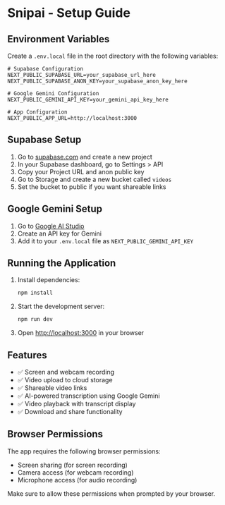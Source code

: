 # Snipai - Setup Guide

## Environment Variables

Create a `.env.local` file in the root directory with the following variables:

```env
# Supabase Configuration
NEXT_PUBLIC_SUPABASE_URL=your_supabase_url_here
NEXT_PUBLIC_SUPABASE_ANON_KEY=your_supabase_anon_key_here

# Google Gemini Configuration
NEXT_PUBLIC_GEMINI_API_KEY=your_gemini_api_key_here

# App Configuration
NEXT_PUBLIC_APP_URL=http://localhost:3000
```

## Supabase Setup

1. Go to [supabase.com](https://supabase.com) and create a new project
2. In your Supabase dashboard, go to Settings > API
3. Copy your Project URL and anon public key
4. Go to Storage and create a new bucket called `videos`
5. Set the bucket to public if you want shareable links

## Google Gemini Setup

1. Go to [Google AI Studio](https://aistudio.google.com/app/apikey)
2. Create an API key for Gemini
3. Add it to your `.env.local` file as `NEXT_PUBLIC_GEMINI_API_KEY`

## Running the Application

1. Install dependencies:
   ```bash
   npm install
   ```

2. Start the development server:
   ```bash
   npm run dev
   ```

3. Open [http://localhost:3000](http://localhost:3000) in your browser

## Features

- ✅ Screen and webcam recording
- ✅ Video upload to cloud storage
- ✅ Shareable video links
- ✅ AI-powered transcription using Google Gemini
- ✅ Video playback with transcript display
- ✅ Download and share functionality

## Browser Permissions

The app requires the following browser permissions:
- Screen sharing (for screen recording)
- Camera access (for webcam recording)
- Microphone access (for audio recording)

Make sure to allow these permissions when prompted by your browser.
